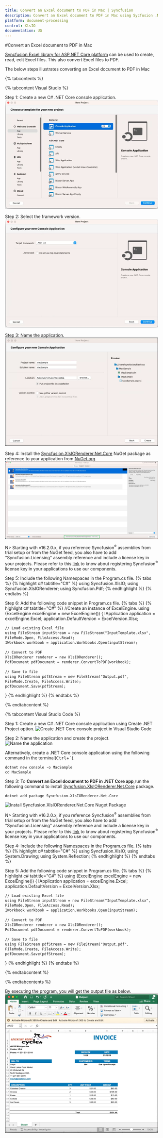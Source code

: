 ```yaml
---
title: Convert an Excel document to PDF in Mac | Syncfusion
description: Convert an Excel document to PDF in Mac using Sycfusion .NET Excel library (XlsIO)
platform: document-processing
control: XlsIO
documentation: UG
---
```

#Convert an Excel document to PDF in Mac

[Syncfusion Excel library for ASP.NET Core platform](https://www.syncfusion.com/document-processing/excel-framework/net-core/excel-library) can be used to create, read, edit Excel files. This also convert Excel files to PDF.

The below steps illustrates converting an Excel document to PDF in Mac

{% tabcontents %}

{% tabcontent Visual Studio %}

Step 1: Create a new C# .NET Core console application.
![Create .NET Core console project in Visual Studio](Mac_images/MAC_images_img1.png)

Step 2: Select the framework version.
![Select framework version](Mac_images/MAC_images_img2.png)

Step 3: Name the application.
![Name the application](Mac_images/Mac_images_img3.png)

Step 4: Install the [Syncfusion.XlsIORenderer.Net.Core](https://www.nuget.org/packages/Syncfusion.XlsIORenderer.Net.Core/) NuGet package as reference to your application from [NuGet.org](https://www.nuget.org/).
![Install Syncfusion.XlsIORenderer.Net.Core Nuget Package](Mac_images/MAC_images_img4.png)

N> Starting with v16.2.0.x, if you reference Syncfusion<sup>&reg;</sup> assemblies from trial setup or from the NuGet feed, you also have to add "Syncfusion.Licensing" assembly reference and include a license key in your projects. Please refer to this [link](https://help.syncfusion.com/common/essential-studio/licensing/overview) to know about registering Syncfusion<sup>&reg;</sup> license key in your applications to use our components. 

Step 5: Include the following Namespaces in the Program.cs file.
{% tabs %}
{% highlight c# tabtitle="C#" %}
using Syncfusion.XlsIO;
using Syncfusion.XlsIORenderer;
using Syncfusion.Pdf;
{% endhighlight %}
{% endtabs %}

Step 6: Add the following code snippet in Program.cs file.
{% tabs %}
{% highlight c# tabtitle="C#" %}
//Create an instance of ExcelEngine.
using (ExcelEngine excelEngine = new ExcelEngine())
{
    IApplication application = excelEngine.Excel;
    application.DefaultVersion = ExcelVersion.Xlsx;

    // Load existing Excel file
    using FileStream inputStream = new FileStream("InputTemplate.xlsx", FileMode.Open, FileAccess.Read);
    IWorkbook workbook = application.Workbooks.Open(inputStream);

    // Convert to PDF
    XlsIORenderer renderer = new XlsIORenderer();
    PdfDocument pdfDocument = renderer.ConvertToPDF(workbook);

    // Save to file
    using FileStream pdfStream = new FileStream("Output.pdf", FileMode.Create, FileAccess.Write);
    pdfDocument.Save(pdfStream);
}
{% endhighlight %}
{% endtabs %}

{% endtabcontent %}

{% tabcontent Visual Studio Code %}

Step 1: Create a new C# .NET Core console application using Create .NET Project option.
![Create .NET Core console project in Visual Studio Code](Mac_images/MAC_VS_images_img1.png)

Step 2: Name the application and create the project.
![Name the application](Mac_images/MAC_VS_images_img2.png)

Alternatively, create a .NET Core console application using the following command in the terminal(<kbd>Ctrl</kbd>+<kbd>`</kbd>).

```
dotnet new console -o MacSample
cd MacSample
```

Step 3: To **Convert an Excel document to PDF in .NET Core app**,run the following command to  install [Syncfusion.XlsIORenderer.Net.Core](https://www.nuget.org/packages/Syncfusion.XlsIORenderer.Net.Core) package.

```
dotnet add package Syncfusion.XlsIORenderer.Net.Core
```
![Install Syncfusion.XlsIORenderer.Net.Core Nuget Package](Mac_images/MAC_VS_images_img3.png)

N> Starting with v16.2.0.x, if you reference Syncfusion<sup>&reg;</sup> assemblies from trial setup or from the NuGet feed, you also have to add "Syncfusion.Licensing" assembly reference and include a license key in your projects. Please refer to this [link](https://help.syncfusion.com/common/essential-studio/licensing/overview) to know about registering Syncfusion<sup>&reg;</sup> license key in your applications to use our components. 

Step 4: Include the following Namespaces in the Program.cs file.
{% tabs %}
{% highlight c# tabtitle="C#" %}
using Syncfusion.XlsIO;
using System.Drawing;
using System.Reflection;
{% endhighlight %}
{% endtabs %}

Step 5: Add the following code snippet in Program.cs file.
{% tabs %}
{% highlight c# tabtitle="C#" %}
using (ExcelEngine excelEngine = new ExcelEngine())
{
    IApplication application = excelEngine.Excel;
    application.DefaultVersion = ExcelVersion.Xlsx;

    // Load existing Excel file
    using FileStream inputStream = new FileStream("InputTemplate.xlsx", FileMode.Open, FileAccess.Read);
    IWorkbook workbook = application.Workbooks.Open(inputStream);

    // Convert to PDF
    XlsIORenderer renderer = new XlsIORenderer();
    PdfDocument pdfDocument = renderer.ConvertToPDF(workbook);

    // Save to file
    using FileStream pdfStream = new FileStream("Output.pdf", FileMode.Create, FileAccess.Write);
    pdfDocument.Save(pdfStream);
}
{% endhighlight %}
{% endtabs %}

{% endtabcontent %}

{% endtabcontents %}

By executing the program, you will get the output file as below.
![Output File](Mac_images/MAC_images_img5.png)